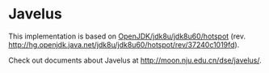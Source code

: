 # Javelus

This implementation is based on [OpenJDK/jdk8u/jdk8u60/hotspot](http://hg.openjdk.java.net/jdk8u/jdk8u60/hotspot) (rev. <http://hg.openjdk.java.net/jdk8u/jdk8u60/hotspot/rev/37240c1019fd>).

Check out documents about Javelus at <http://moon.nju.edu.cn/dse/javelus/>.
